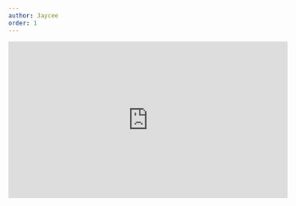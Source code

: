 ```yaml
---
author: Jaycee
order: 1
---
```

<iframe width="560" height="315" src="https://www.youtube.com/embed/wO8zPM7WJWI" title="YouTube video player" frameborder="0" allow="accelerometer; autoplay; clipboard-write; encrypted-media; gyroscope; picture-in-picture" allowfullscreen></iframe>